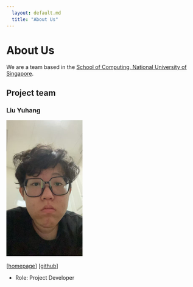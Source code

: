 ```yaml
---
  layout: default.md
  title: "About Us"
---
```


# About Us

We are a team based in the [School of Computing, National University of Singapore](http://www.comp.nus.edu.sg).

## Project team

### Liu Yuhang

<img src="images/baozzii.png" width="200px">

[[homepage](http://www.comp.nus.edu.sg)]
[[github](https://github.com/baozzii)]

* Role: Project Developer
